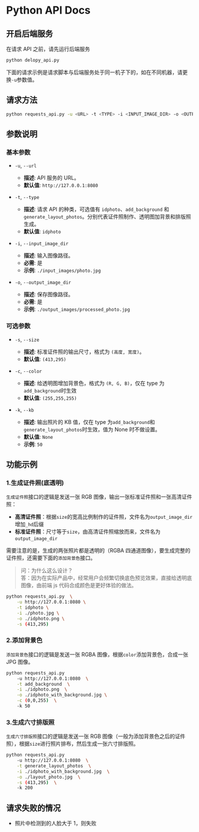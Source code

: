 # Python API Docs

## 开启后端服务

在请求 API 之前，请先运行后端服务

```bash
python delopy_api.py
```

下面的请求示例是请求脚本与后端服务处于同一机子下的，如在不同机器，请更换`-u`参数值。

## 请求方法

```bash
python requests_api.py -u <URL> -t <TYPE> -i <INPUT_IMAGE_DIR> -o <OUTPUT_IMAGE_DIR> [-s <SIZE>] [-c <COLOR>] [-k <KB>]
```

## 参数说明

### 基本参数

- `-u`, `--url`

  - **描述**: API 服务的 URL。
  - **默认值**: `http://127.0.0.1:8080`

- `-t`, `--type`

  - **描述**: 请求 API 的种类，可选值有 `idphoto`、`add_background` 和 `generate_layout_photos`。分别代表证件照制作、透明图加背景和排版照生成。
  - **默认值**: `idphoto`

- `-i`, `--input_image_dir`

  - **描述**: 输入图像路径。
  - **必需**: 是
  - **示例**: `./input_images/photo.jpg`

- `-o`, `--output_image_dir`
  - **描述**: 保存图像路径。
  - **必需**: 是
  - **示例**: `./output_images/processed_photo.jpg`

### 可选参数

- `-s`, `--size`

  - **描述**: 标准证件照的输出尺寸，格式为 `(高度, 宽度)`。
  - **默认值**: `(413,295)`

- `-c`, `--color`

  - **描述**: 给透明图增加背景色，格式为 `(R, G, B)`，仅在 type 为`add_background`时生效
  - **默认值**: `(255,255,255)`

- `-k`, `--kb`
  - **描述**: 输出照片的 KB 值，仅在 type 为`add_background`和`generate_layout_photos`时生效，值为 None 时不做设置。
  - **默认值**: `None`
  - **示例**: `50`

## 功能示例

### 1.生成证件照(底透明)

`生成证件照`接口的逻辑是发送一张 RGB 图像，输出一张标准证件照和一张高清证件照：

- **高清证件照**：根据`size`的宽高比例制作的证件照，文件名为`output_image_dir`增加`_hd`后缀
- **标准证件照**：尺寸等于`size`，由高清证件照缩放而来，文件名为`output_image_dir`

需要注意的是，生成的两张照片都是透明的（RGBA 四通道图像），要生成完整的证件照，还需要下面的`添加背景色`接口。

> 问：为什么这么设计？  
> 答：因为在实际产品中，经常用户会频繁切换底色预览效果，直接给透明底图像，由前端 js 代码合成颜色是更好体验的做法。

```bash
python requests_api.py  \
    -u http://127.0.0.1:8080 \
    -t idphoto \
    -i ./photo.jpg \
    -o ./idphoto.png \
    -s (413,295)
```

### 2.添加背景色

`添加背景色`接口的逻辑是发送一张 RGBA 图像，根据`color`添加背景色，合成一张 JPG 图像。

```bash
python requests_api.py
    -u http://127.0.0.1:8080  \
    -t add_background  \
    -i ./idphoto.png  \
    -o ./idphoto_with_background.jpg \
    -c (0,0,255)  \
    -k 50
```

### 3.生成六寸排版照

`生成六寸排版照`接口的逻辑是发送一张 RGB 图像（一般为添加背景色之后的证件照），根据`size`进行照片排布，然后生成一张六寸排版照。

```bash
python requests_api.py
    -u http://127.0.0.1:8080  \
    -t generate_layout_photos  \
    -i ./idphoto_with_background.jpg  \
    -o ./layout_photo.jpg  \
    -s (413,295)  \
    -k 200
```

## 请求失败的情况

- 照片中检测到的人脸大于 1，则失败
